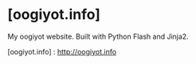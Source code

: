 [oogiyot.info]
=============

My oogiyot website. Built with Python Flash and Jinja2.

[oogiyot.info] : http://oogiyot.info
